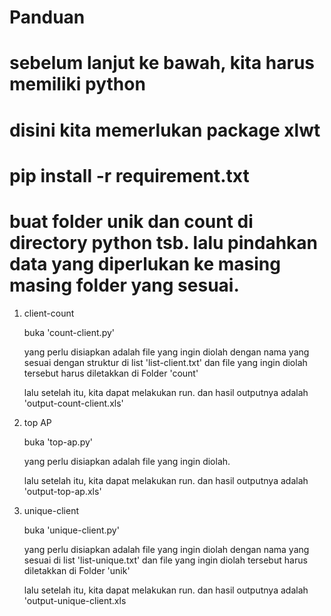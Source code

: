# Panduan 

# sebelum lanjut ke bawah, kita harus memiliki python

# disini kita memerlukan package xlwt

# pip install -r requirement.txt

# buat folder unik dan count di directory python tsb. lalu pindahkan data yang diperlukan ke masing masing folder yang sesuai.

1. client-count
    
    buka 'count-client.py'
    
    yang perlu disiapkan adalah file yang ingin diolah dengan nama yang sesuai dengan struktur di list 'list-client.txt' dan file
    yang ingin diolah tersebut harus diletakkan di Folder 'count'
    
    lalu setelah itu, kita dapat melakukan run. dan hasil outputnya adalah 'output-count-client.xls'

2. top AP

    buka 'top-ap.py'
    
    yang perlu disiapkan adalah file yang ingin diolah.
    
    lalu setelah itu, kita dapat melakukan run. dan hasil outputnya adalah 'output-top-ap.xls'
    
3. unique-client

    buka 'unique-client.py'
    
    yang perlu disiapkan adalah file yang ingin diolah dengan nama yang sesuai di list 'list-unique.txt' dan file
    yang ingin diolah tersebut harus diletakkan di Folder 'unik'
    
    lalu setelah itu, kita dapat melakukan run. dan hasil outputnya adalah 'output-unique-client.xls  
    
    
    
    
    
    
